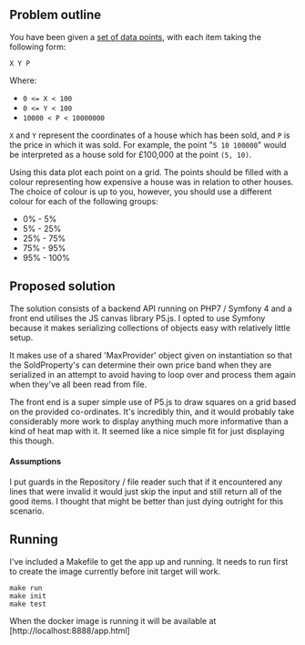 ## Problem outline

You have been given a [set of data points](data/price-data), with each item taking the following form:

```
X Y P
```

Where:

- `0 <= X < 100`
- `0 <= Y < 100`
- `10000 < P < 10000000`

`X` and `Y` represent the coordinates of a house which has been sold, and `P` is the price in which it was sold. For example, the point "`5 10 100000`" would be interpreted as a house sold for £100,000 at the point `(5, 10)`.

Using this data plot each point on a grid. The points should be filled with a colour representing how expensive a house was in relation to other houses. The choice of colour is up to you, however, you should use a different colour for each of the following groups:

- 0% - 5%
- 5% - 25%
- 25% - 75%
- 75% - 95%
- 95% - 100%

## Proposed solution
The solution consists of a backend API running on PHP7 / Symfony 4 and a front end
 utilises the JS canvas library P5.js. I opted to use Symfony
because it makes serializing collections of objects easy with relatively little setup.

It makes use of a shared 'MaxProvider' object given on instantiation so that
the SoldProperty's can determine their own price band when they are serialized in an attempt 
to avoid having to loop over and process them again when they've all been read from file.

The front end is a super simple use of P5.js to draw squares on a grid based on the provided co-ordinates.
It's incredibly thin, and it would probably take considerably more work to display anything much more 
informative than a kind of heat map with it. It seemed like a nice simple fit for just displaying this though.

#### Assumptions
I put guards in the Repository / file reader such that if it encountered any lines that
were invalid it would just skip the input and still return all of the good items. I
thought that might be better than just dying outright for this scenario.

## Running
I've included a Makefile to get the app up and running. It needs to run first to create the image currently before init target will work. 

```
make run
make init
make test
```

When the docker image is running it will be available at [http://localhost:8888/app.html]

